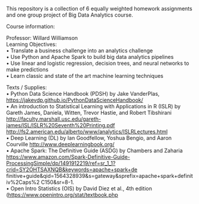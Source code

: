 This repository is a collection of 6 equally weighted homework assignments and one group project of Big Data Analytics course.



Course information:

Professor: Willard Williamson<br /> 
Learning Objectives:<br />
• Translate a business challenge into an analytics challenge<br />
• Use Python and Apache Spark to build big data analytics pipelines<br />
• Use linear and logistic regression, decision trees, and neural networks to make predictions<br />
• Learn classic and state of the art machine learning techniques<br />

Texts / Supplies:<br />
• Python Data Science Handbook (PDSH) by Jake VanderPlas,
https://jakevdp.github.io/PythonDataScienceHandbook/<br />
• An introduction to Statistical Learning with Applications in R (ISLR) by Gareth James,
Daniela, Witten, Trevor Hastie, and Robert Tibshirani 
http://faculty.marshall.usc.edu/gareth-james/ISL/ISLR%20Seventh%20Printing.pdf
http://fs2.american.edu/alberto/www/analytics/ISLRLectures.html<br />
• Deep Learning (DL) by Ian Goodfellow, Yoshua Bengio, and Aaron Courville 
http://www.deeplearningbook.org/<br />
• Apache Spark: The Definitive Guide (ASDG) by Chambers and Zaharia
https://www.amazon.com/Spark-Definitive-Guide-ProcessingSimple/dp/1491912219/ref=sr_1_1?crid=SY2OHTSAXNQB&keywords=apache+spark+de
finitive+guide&qid=1564328939&s=gateway&sprefix=apache+spark+definitiv%2Caps%2
C150&sr=8-1. <br />
• Open Intro Statistics (OIS) by David Diez et al., 4th edition
(https://www.openintro.org/stat/textbook.php
